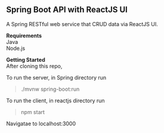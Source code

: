 
## Spring Boot API with ReactJS UI</br>
A Spring RESTful web service that CRUD data via ReactJS UI.

**Requirements**</br>
Java</br>
Node.js

**Getting Started** </br>
After cloning this repo,

To run the server, in Spring directory run
> ./mvnw spring-boot:run

To run the client, in reactjs directory run
> npm start

Navigatae to localhost:3000
